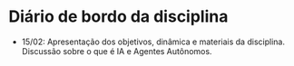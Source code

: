 # Diário de bordo da disciplina


* 15/02: Apresentação dos objetivos, dinâmica e materiais da disciplina. Discussão sobre o que é IA e Agentes Autônomos.
